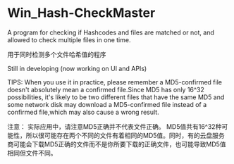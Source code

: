 # Win_Hash-CheckMaster
A program for checking if Hashcodes and files are matched or not, and allowed to check multiple files in one time.

用于同时检测多个文件哈希值的程序

Still in developing (now working on UI and APIs)

TIPS: 
When you use it in practice, please remember a MD5-confirmed file doesn't absolutely mean a confirmed file.Since MD5 has only 16^32 possibilities, it's likely to be two different files that have the same MD5 and some network disk may download a MD5-confirmed file instead of a confirmed file,which may also cause a wrong result.

注意：
实际应用中，请注意MD5正确并不代表文件正确。 MD5值共有16^32种可能性，所以很可能存在两个不同的文件有着相同的MD5值。同时，有的云盘服务商可能会下载MD5正确的文件而不是你所要下载的正确文件，也可能导致MD5值相同但文件不同。
